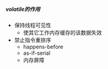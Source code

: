 ##### volatile的作用

- 保持线程可见性
  - 使其它工作内存缓存的该数据失效
- 禁止指令重排序
  - happens-before
  - as-if-serial
  - 内存屏障

